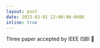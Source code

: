 ```yaml
---
layout: post
date: 2023-03-01 12:00:00-0400
inline: true
---
```


Three paper accepted by IEEE ISBI :tada:
